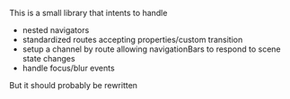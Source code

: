 This is a small library that intents to handle
- nested navigators
- standardized routes accepting properties/custom transition
- setup a channel by route allowing navigationBars to respond to scene state changes
- handle focus/blur events

But it should probably be rewritten